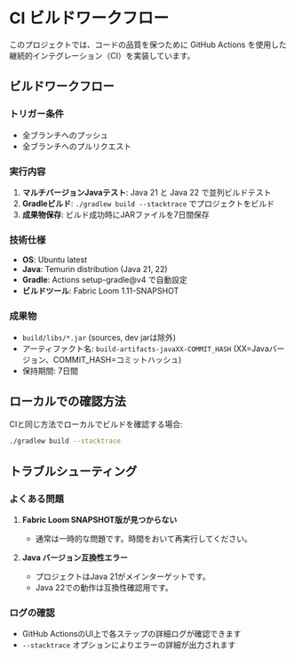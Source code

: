 # CI ビルドワークフロー

このプロジェクトでは、コードの品質を保つために GitHub Actions を使用した継続的インテグレーション（CI）を実装しています。

## ビルドワークフロー

### トリガー条件
- 全ブランチへのプッシュ
- 全ブランチへのプルリクエスト

### 実行内容
1. **マルチバージョンJavaテスト**: Java 21 と Java 22 で並列ビルドテスト
2. **Gradleビルド**: `./gradlew build --stacktrace` でプロジェクトをビルド
3. **成果物保存**: ビルド成功時にJARファイルを7日間保存

### 技術仕様
- **OS**: Ubuntu latest
- **Java**: Temurin distribution (Java 21, 22)
- **Gradle**: Actions setup-gradle@v4 で自動設定
- **ビルドツール**: Fabric Loom 1.11-SNAPSHOT

### 成果物
- `build/libs/*.jar` (sources, dev jarは除外)
- アーティファクト名: `build-artifacts-javaXX-COMMIT_HASH` (XX=Javaバージョン、COMMIT_HASH=コミットハッシュ)
- 保持期間: 7日間

## ローカルでの確認方法

CIと同じ方法でローカルでビルドを確認する場合:

```bash
./gradlew build --stacktrace
```

## トラブルシューティング

### よくある問題
1. **Fabric Loom SNAPSHOT版が見つからない**
   - 通常は一時的な問題です。時間をおいて再実行してください。
   
2. **Java バージョン互換性エラー**
   - プロジェクトはJava 21がメインターゲットです。
   - Java 22での動作は互換性確認用です。

### ログの確認
- GitHub ActionsのUI上で各ステップの詳細ログが確認できます
- `--stacktrace` オプションによりエラーの詳細が出力されます